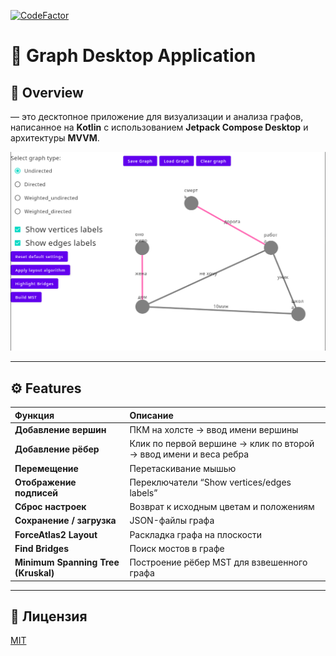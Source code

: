 [![CodeFactor](https://www.codefactor.io/repository/github/spbu-coding-2024/graphs-graphs-team-15/badge)](https://www.codefactor.io/repository/github/spbu-coding-2024/graphs-graphs-team-15)

# 🧩 Graph Desktop Application

## 📘 Overview

— это десктопное приложение для визуализации и анализа графов, написанное на **Kotlin** с использованием **Jetpack Compose Desktop** и архитектуры **MVVM**.

![Graph Example](./image.png)

---

## ⚙️ Features

| Функция | Описание |
|:--------|:----------|
| **Добавление вершин** | ПКМ на холсте → ввод имени вершины |
| **Добавление рёбер** | Клик по первой вершине → клик по второй → ввод имени и веса ребра |
| **Перемещение** | Перетаскивание мышью |
| **Отображение подписей** | Переключатели “Show vertices/edges labels” |
| **Сброс настроек** | Возврат к исходным цветам и положениям |
| **Сохранение / загрузка** | JSON-файлы графа |
| **ForceAtlas2 Layout** | Раскладка графа на плоскости |
| **Find Bridges** | Поиск мостов в графе |
| **Minimum Spanning Tree (Kruskal)** | Построение рёбер MST для взвешенного графа |

---

## 📄 Лицензия
[MIT](https://choosealicense.com/licenses/mit/)
